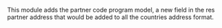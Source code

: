 This module adds the partner code program model, a new field in the res partner address
that would be added to all the countries address format.
